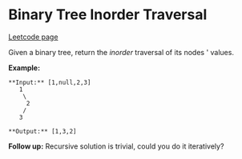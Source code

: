 # Binary Tree Inorder Traversal
[Leetcode page](https://leetcode.com/problems/binary-tree-inorder-traversal/description)

Given a binary tree, return the _inorder_ traversal of its nodes ' values.

**Example:**

    
    
    **Input:** [1,null,2,3]
       1
        \
         2
        /
       3
    
    **Output:** [1,3,2]

**Follow up:** Recursive solution is trivial, could you do it iteratively?


